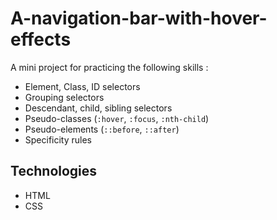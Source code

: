 # A-navigation-bar-with-hover-effects
A mini project for practicing the following skills :
- Element, Class, ID selectors
- Grouping selectors
- Descendant, child, sibling selectors
- Pseudo-classes (`:hover`, `:focus`, `:nth-child`)
- Pseudo-elements (`::before`, `::after`)
- Specificity rules

## Technologies
- HTML
- CSS